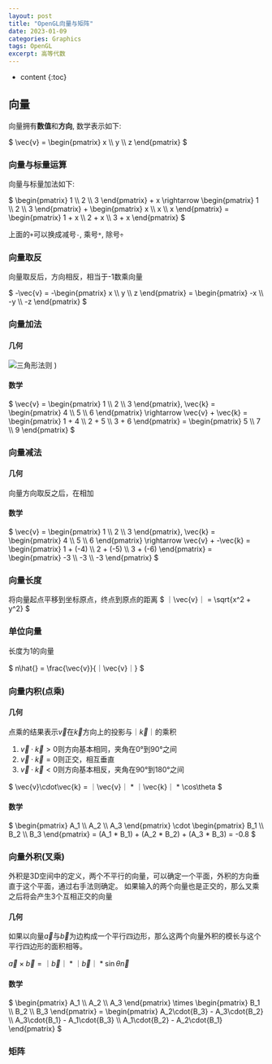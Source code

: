 ```yaml
---
layout: post
title: "OpenGL向量与矩阵"
date: 2023-01-09
categories: Graphics
tags: OpenGL
excerpt: 高等代数
---
```


* content
{:toc}

## 向量

向量拥有**数值**和**方向**, 数学表示如下:

$
\vec{v} = \begin{pmatrix} x  \\\ y  \\\ z  \end{pmatrix}
$

### 向量与标量运算

向量与标量加法如下:

$
\begin{pmatrix} 1  \\\ 2  \\\ 3  \end{pmatrix} + x \rightarrow
\begin{pmatrix} 1  \\\ 2  \\\ 3  \end{pmatrix} + \begin{pmatrix} x  \\\ x  \\\ x  \end{pmatrix} =
\begin{pmatrix} 1 + x  \\\ 2 + x  \\\ 3 + x  \end{pmatrix}
$

上面的`+`可以换成减号`-`, 乘号`*`, 除号`÷`

### 向量取反

向量取反后，方向相反，相当于-1数乘向量

$
-\vec{v} = -\begin{pmatrix} x  \\\ y  \\\ z  \end{pmatrix} =
\begin{pmatrix} -x  \\\ -y  \\\ -z  \end{pmatrix}
$

### 向量加法

#### 几何

![三角形法则]({{site.static}}/images/opengl-vectors-addition.png)
)

#### 数学

$
\vec{v} = \begin{pmatrix} 1  \\\ 2  \\\ 3  \end{pmatrix},
\vec{k} = \begin{pmatrix} 4  \\\ 5  \\\ 6  \end{pmatrix} \rightarrow
\vec{v} + \vec{k} = 
\begin{pmatrix} 1 + 4  \\\ 2 + 5  \\\ 3 + 6  \end{pmatrix} =
\begin{pmatrix} 5  \\\ 7  \\\ 9  \end{pmatrix}
$

### 向量减法

#### 几何

向量方向取反之后，在相加

#### 数学

$
\vec{v} = \begin{pmatrix} 1  \\\ 2  \\\ 3  \end{pmatrix},
\vec{k} = \begin{pmatrix} 4  \\\ 5  \\\ 6  \end{pmatrix} \rightarrow
\vec{v} + -\vec{k} = 
\begin{pmatrix} 1 + (-4)  \\\ 2 + (-5)  \\\ 3 + (-6)  \end{pmatrix} =
\begin{pmatrix} -3  \\\ -3  \\\ -3  \end{pmatrix}
$

### 向量长度

将向量起点平移到坐标原点，终点到原点的距离
$
｜\vec{v}｜ = \sqrt{x^2 + y^2}
$

### 单位向量

长度为1的向量

$
n\hat{} = \frac{\vec{v}}{｜\vec{v}｜}
$

### 向量内积(点乘)

#### 几何

点乘的结果表示$\vec{v}$在$\vec{k}$方向上的投影与$｜\vec{k}｜$的乘积

1. $\vec{v}\cdot\vec{k} > 0$则方向基本相同，夹角在0°到90°之间
2. $\vec{v}\cdot\vec{k} = 0$则正交，相互垂直
3. $\vec{v}\cdot\vec{k} < 0$则方向基本相反，夹角在90°到180°之间

$
\vec{v}\cdot\vec{k} = ｜\vec{v}｜ * ｜\vec{k}｜ * \cos\theta
$

#### 数学

$
\begin{pmatrix} A_1 \\\ A_2  \\\ A_3  \end{pmatrix} \cdot 
\begin{pmatrix} B_1  \\\ B_2  \\\ B_3  \end{pmatrix} =
(A_1 * B_1) + (A_2 * B_2) + (A_3 * B_3) = -0.8
$

### 向量外积(叉乘)

外积是3D空间中的定义，两个不平行的向量，可以确定一个平面，外积的方向垂直于这个平面，通过右手法则确定。
如果输入的两个向量也是正交的，那么叉乘之后将会产生3个互相正交的向量

#### 几何

如果以向量$\vec{a}$与$\vec{b}$为边构成一个平行四边形，那么这两个向量外积的模长与这个平行四边形的面积相等。

$\vec{a}\times\vec{b} = ｜\vec{b}｜ * ｜\vec{b}｜ * \sin\theta\vec{n}$

#### 数学

$
\begin{pmatrix} A_1  \\\ A_2  \\\ A_3  \end{pmatrix} \times
\begin{pmatrix} B_1  \\\ B_2  \\\ B_3  \end{pmatrix} =
\begin{pmatrix} A_2\cdot{B_3} - A_3\cdot{B_2}   \\\ A_3\cdot{B_1} - A_1\cdot{B_3}   \\\ A_1\cdot{B_2} - A_2\cdot{B_1}   \end{pmatrix}
$

### 矩阵

